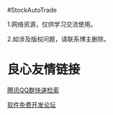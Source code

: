 #StockAutoTrade

1.网络资源，仅供学习交流使用。

2.如涉及版权问题，请联系博主删除。


 # 良心友情链接

[腾讯QQ群快速检索](http://u.720life.cn/s/8cf73f7c)

[软件免费开发论坛](http://u.720life.cn/s/bbb01dc0)
